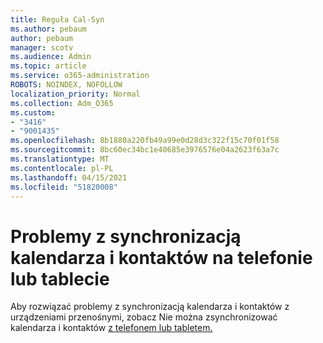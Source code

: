 ```yaml
---
title: Reguła Cal-Syn
ms.author: pebaum
author: pebaum
manager: scotv
ms.audience: Admin
ms.topic: article
ms.service: o365-administration
ROBOTS: NOINDEX, NOFOLLOW
localization_priority: Normal
ms.collection: Adm_O365
ms.custom:
- "3416"
- "9001435"
ms.openlocfilehash: 8b1880a220fb49a99e0d28d3c322f15c70f01f58
ms.sourcegitcommit: 8bc60ec34bc1e40685e3976576e04a2623f63a7c
ms.translationtype: MT
ms.contentlocale: pl-PL
ms.lasthandoff: 04/15/2021
ms.locfileid: "51820008"
---
```

# <a name="problems-syncing-calendar-and-contacts-on-phone-or-tablet"></a>Problemy z synchronizacją kalendarza i kontaktów na telefonie lub tablecie

Aby rozwiązać problemy z synchronizacją kalendarza i kontaktów z urządzeniami przenośnymi, zobacz Nie można zsynchronizować kalendarza i kontaktów [z telefonem lub tabletem.](https://support.office.com/article/can-t-sync-calendar-and-contacts-with-my-phone-or-tablet-8479d764-b9f5-4fff-ba88-edd7c265df9f)